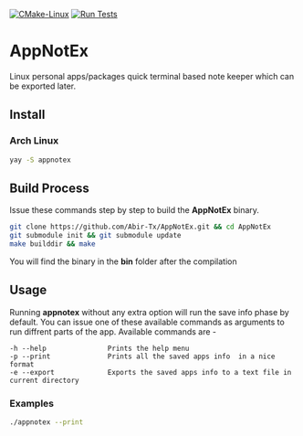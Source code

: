 [![CMake-Linux](https://github.com/Abir-Tx/AppNotEx/actions/workflows/cmake-ci-linux.yml/badge.svg)](https://github.com/Abir-Tx/AppNotEx/actions/workflows/cmake-ci-linux.yml) [![Run Tests](https://github.com/Abir-Tx/AppNotEx/actions/workflows/runTest.yml/badge.svg)](https://github.com/Abir-Tx/AppNotEx/actions/workflows/runTest.yml)

# AppNotEx

Linux personal apps/packages quick terminal based note keeper which can be exported later.

## Install

### Arch Linux

```bash
yay -S appnotex
```


## Build Process

Issue these commands step by step to build the **AppNotEx** binary. 

```bash
git clone https://github.com/Abir-Tx/AppNotEx.git && cd AppNotEx
git submodule init && git submodule update
make builddir && make
```

You will find the binary in the **bin** folder after the compilation

## Usage

Running **appnotex** without any extra option will run the save info phase by default. You can issue one of these available commands as arguments to run diffrent parts of the app. Available commands are - 

```
-h --help               Prints the help menu
-p --print              Prints all the saved apps info  in a nice format
-e --export             Exports the saved apps info to a text file in current directory

```

### Examples

```bash
./appnotex --print
```

